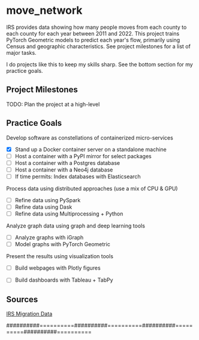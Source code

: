 # move_network

IRS provides data showing how many people moves from each county to each county
for each year between 2011 and 2022. This project trains PyTorch
Geometric models to predict each year's flow, primarily using Census and
geographic characteristics.  See project milestones for a list of major
tasks.

I do projects like this to keep my skills sharp.  See the bottom section for
my practice goals.


## Project Milestones

TODO: Plan the project at a high-level


## Practice Goals

Develop software as constellations of containerized micro-services
- [X] Stand up a Docker container server on a standalone machine
- [ ] Host a container with a PyPI mirror for select packages
- [ ] Host a container with a Postgres database
- [ ] Host a container with a Neo4j database
- [ ] If time permits: Index databases with Elasticsearch

Process data using distributed approaches (use a mix of CPU & GPU)
- [ ] Refine data using PySpark
- [ ] Refine data using Dask
- [ ] Refine data using Multiprocessing + Python

Analyze graph data using graph and deep learning tools
- [ ] Analyze graphs with iGraph
- [ ] Model graphs with PyTorch Geometric

Present the results using visualization tools
- [ ] Build webpages with Plotly figures
- [ ] Build dashboards with Tableau + TabPy


## Sources
[IRS Migration Data](https://www.irs.gov/statistics/soi-tax-stats-migration-data)


##########==========##########==========##########==========##########==========
